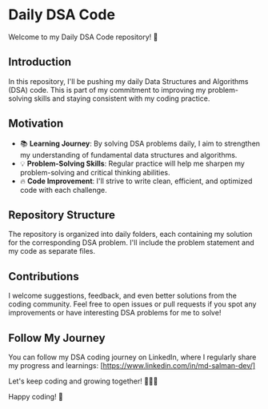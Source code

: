 
# Daily DSA Code

Welcome to my Daily DSA Code repository! 🚀

## Introduction

In this repository, I'll be pushing my daily Data Structures and Algorithms (DSA) code. This is part of my commitment to improving my problem-solving skills and staying consistent with my coding practice.

## Motivation

- 📚 **Learning Journey**: By solving DSA problems daily, I aim to strengthen my understanding of fundamental data structures and algorithms.
- 💡 **Problem-Solving Skills**: Regular practice will help me sharpen my problem-solving and critical thinking abilities.
- 🔥 **Code Improvement**: I'll strive to write clean, efficient, and optimized code with each challenge.

## Repository Structure

The repository is organized into daily folders, each containing my solution for the corresponding DSA problem. I'll include the problem statement and my code as separate files.

## Contributions

I welcome suggestions, feedback, and even better solutions from the coding community. Feel free to open issues or pull requests if you spot any improvements or have interesting DSA problems for me to solve!

## Follow My Journey

You can follow my DSA coding journey on LinkedIn, where I regularly share my progress and learnings: [https://www.linkedin.com/in/md-salman-dev/]

Let's keep coding and growing together! 🌱👩‍💻

Happy coding! 🚀


 
 
